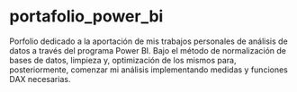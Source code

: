 # portafolio_power_bi
Porfolio dedicado a la aportación de mis trabajos personales de análisis de datos a través del programa Power BI. Bajo el método de normalización de bases de datos, limpieza y, optimización de los mismos para, posteriormente, comenzar mi análisis implementando medidas y funciones DAX necesarias. 
